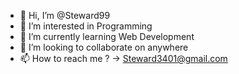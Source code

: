 - 👋 Hi, I’m @Steward99
- 👀 I’m interested in Programming
- 🌱 I’m currently learning Web Development
- 💞️ I’m looking to collaborate on anywhere
- 📫 How to reach me ? -> Steward3401@gmail.com

<!---
Steward99/Steward99 is a ✨ special ✨ repository because its `README.md` (this file) appears on your GitHub profile.
You can click the Preview link to take a look at your changes.
--->
